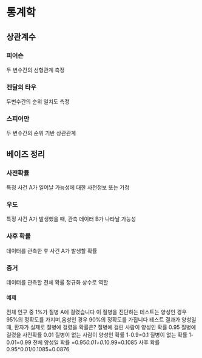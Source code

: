# 통계학
## 상관계수
### 피어슨
두 변수간의 선형관계 측정

### 켄달의 타우
두변수간의 순위 일치도 측정

### 스피어만
두 변수간의 순위 기반 상관관계

## 베이즈 정리
### 사전확률
특정 사건 A가 일어날 가능성에 대한 사전정보 또는 가정
### 우도
특정 사건 A가 발생했을 때, 관측 데이터 B가 나타날 가능성

### 사후 확률
데이터를 관측한 후 사건 A가 발생할 확률

### 증거
데이터를 관측할 전체 확률 정규화 상수로 역할

#### 예제
전체 인구 중 1%가 질병 
A에 걸렸습니다
이 질병을 진단하는 테스트는
양성인 경우 95%의 정확도를 가지며,음성인 경우 90%의 정확도를 가집니다
테스트 결과가 양성일 때, 환자가 실제로 질병에 걸렸을 확률은?
질병에 걸린 사람이 양성인 확률 0.95
질병에 걸렸을 사전확률 0.01
질병이 없는 사람이 양성인 확률 1-0.9=0.1
질병이 없는 확률 1-0.01=0.99
전체 양성일 확률 =0.95*0.01+0.1*0.99=0.1085
사후 확률 0.95*0.01/0.1085=0.0876
